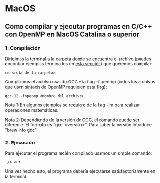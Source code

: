 # MacOS

  Como compilar y ejecutar programas en C/C++ con OpenMP en MacOS Catalina o
  superior
---



### 1. Compilación

Dirigimos la terminal a la carpeta donde se encuentra el archivo (puedes encontrar ejemplos terminados en [esta sección](../recursos/ejemplos-de-programas.md)) que queremos compilar:

```
cd <ruta de la carpeta>
```

Compilamos el archivo usando GCC y la flag -fopenmp (todos los archivos que usen sintaxis de OpenMP requieren esta flag):

```
gcc-12 -fopenmp <nombre del archivo>
```

Nota 1:
En algunos ejemplos se requiere de la flag -lm para realizar operaciones matemáticas.


Nota 2:
Dependiendo de la versión de GCC, el comando puede ser diferente. El formato es
"gcc-\<versión>". Para saber la versión introduce "brew info gcc".

### 2. Ejecución

Para ejecutar el programa recién compilado usamos un simple comando:

```
./a.out
```

Una vez hecho esto, el programa debería ejecutarse satisfactoriamente en la terminal.
